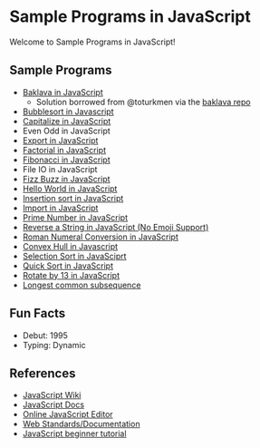 # Sample Programs in JavaScript

Welcome to Sample Programs in JavaScript!

## Sample Programs

- [Baklava in JavaScript][8]
  - Solution borrowed from @toturkmen via the [baklava repo][1]
- [Bubblesort in Javascript][18]
- [Capitalize in JavaScript][12]
- Even Odd in JavaScript
- [Export in JavaScript][13]
- [Factorial in JavaScript][15]
- [Fibonacci in JavaScript][9]
- File IO in JavaScript
- [Fizz Buzz in JavaScript][4]
- [Hello World in JavaScript][2]
- [Insertion sort in JavaScript][16]
- [Import in JavaScript][13]
- [Prime Number in JavaScript][14]
- [Reverse a String in JavaScript (No Emoji Support)][3]
- [Roman Numeral Conversion in JavaScript][17]
- [Convex Hull in Javascript][18]
- [Selection Sort in JavaSciprt][19]
- [Quick Sort in JavaScript][20]
- [Rotate by 13 in JavaScript][21]
- [Longest common subsequence][22]


## Fun Facts

- Debut: 1995
- Typing: Dynamic

## References

- [JavaScript Wiki][5]
- [JavaScript Docs][6]
- [Online JavaScript Editor][7]
- [Web Standards/Documentation][10]
- [JavaScript beginner tutorial][11]

[1]: https://github.com/toturkmen/baklava
[2]: https://therenegadecoder.com/code/hello-world-in-javascript/
[3]: https://github.com/jrg94/sample-programs/issues/93
[4]: https://github.com/jrg94/sample-programs/issues/293
[5]: https://en.wikipedia.org/wiki/JavaScript
[6]: https://www.javascript.com/
[7]: https://js.do/
[8]: https://github.com/TheRenegadeCoder/sample-programs/issues/429
[9]: https://github.com/TheRenegadeCoder/sample-programs/issues/488
[10]: https://developer.mozilla.org/en-US/
[11]: https://www.w3schools.com/js/
[12]: https://github.com/TheRenegadeCoder/sample-programs/issues/1067
[13]: https://github.com/TheRenegadeCoder/sample-programs/issues/1178
[14]: https://github.com/TheRenegadeCoder/sample-programs/issues/1191
[15]: https://github.com/TheRenegadeCoder/sample-programs/issues/1383
[16]: https://github.com/TheRenegadeCoder/sample-programs/issues/1382
[17]: https://github.com/TheRenegadeCoder/sample-programs/issues/1391
[18]: https://github.com/TheRenegadeCoder/sample-programs/issues/1376
[19]: https://github.com/TheRenegadeCoder/sample-programs/issues/1380
[20]: https://github.com/TheRenegadeCoder/sample-programs/issues/1649
[21]: https://github.com/TheRenegadeCoder/sample-programs/issues/1379
[22]: https://github.com/TheRenegadeCoder/sample-programs/issues/1381
